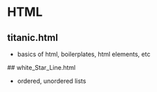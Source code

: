 # HTML
## titanic.html
<ul>
<li>basics of html, boilerplates, html elements, etc</li>
</ul>
## white_Star_Line.html
<ul>
<li>ordered, unordered lists</li>
</ul>
